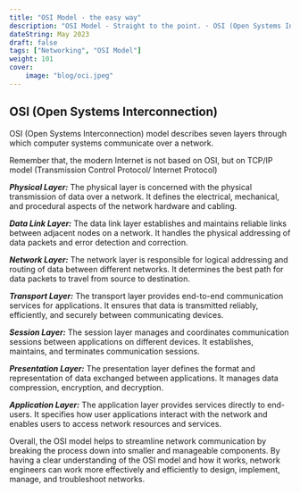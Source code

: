 ```yaml
---
title: "OSI Model - the easy way"
description: "OSI Model - Straight to the point. · OSI (Open Systems Interconnection) model describes seven layers through which computer systems communicate over a..."
dateString: May 2023
draft: false
tags: ["Networking", "OSI Model"]
weight: 101
cover:
    image: "blog/oci.jpeg"
---
```


## OSI (Open Systems Interconnection)

OSI (Open Systems Interconnection) model describes seven layers through which computer systems communicate over a network.

Remember that, the modern Internet is not based on OSI, but on TCP/IP model (Transmission Control Protocol/ Internet Protocol)



***Physical Layer:*** The physical layer is concerned with the physical transmission of data over a network. It defines the electrical, mechanical, and procedural aspects of the network hardware and cabling.

***Data Link Layer:*** The data link layer establishes and maintains reliable links between adjacent nodes on a network. It handles the physical addressing of data packets and error detection and correction.

***Network Layer:*** The network layer is responsible for logical addressing and routing of data between different networks. It determines the best path for data packets to travel from source to destination.

***Transport Layer:*** The transport layer provides end-to-end communication services for applications. It ensures that data is transmitted reliably, efficiently, and securely between communicating devices.

***Session Layer:*** The session layer manages and coordinates communication sessions between applications on different devices. It establishes, maintains, and terminates communication sessions.

***Presentation Layer:*** The presentation layer defines the format and representation of data exchanged between applications. It manages data compression, encryption, and decryption.

***Application Layer:*** The application layer provides services directly to end-users. It specifies how user applications interact with the network and enables users to access network resources and services.

Overall, the OSI model helps to streamline network communication by breaking the process down into smaller and manageable components. By having a clear understanding of the OSI model and how it works, network engineers can work more effectively and efficiently to design, implement, manage, and troubleshoot networks.